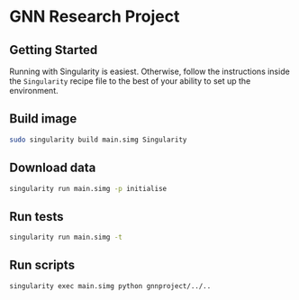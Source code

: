 # GNN Research Project

## Getting Started
Running with Singularity is easiest. Otherwise, follow the instructions inside the `Singularity` recipe file to the best of your ability to set up the environment.

## Build image
```sh
sudo singularity build main.simg Singularity
```

## Download data
```sh
singularity run main.simg -p initialise 
```

## Run tests
```sh
singularity run main.simg -t
```

## Run scripts
```sh
singularity exec main.simg python gnnproject/../..
```